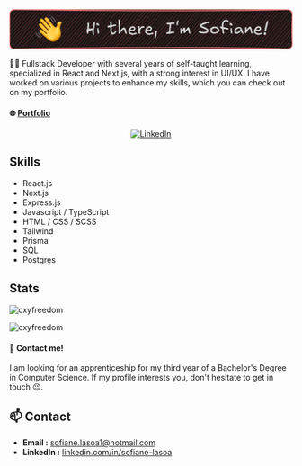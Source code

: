 <img src="./assets/im_sofiane.png" alt="hye" >

👨‍💻 Fullstack Developer with several years of self-taught learning, specialized in React and Next.js, with a strong interest in UI/UX. I have worked on various projects to enhance my skills, which you can check out on my portfolio.

#### 🌐 [Portfolio](http://portfolio.sofianelasoa.fr)

<div align="center">
<a  href="https://www.linkedin.com/in/sofiane-lasoa-506678234/"  target="_blank"><img  src="https://img.shields.io/badge/linkedin-3670A0?style=for-the-badge&logo=linkedin&logoColor=ffdd54"  alt="LinkedIn"/></a>
</div>

## Skills

- React.js
- Next.js
- Express.js 
- Javascript / TypeScript 
- HTML / CSS / SCSS
- Tailwind
- Prisma
- SQL
- Postgres

## Stats
<div>
<p><img src="https://github-readme-streak-stats.herokuapp.com/?user=Sail-cpu&theme=material-palenight&hide_border=false" alt="cxyfreedom" /></p>
<p><img src="https://github-readme-stats.vercel.app/api/top-langs/?username=Sail-cpu&theme=material-palenight&hide_border=false&include_all_commits=false&count_private=false&layout=compact" alt="cxyfreedom" /></p>
</div>


<h4>🤝 Contact me!</h4>
<p>I am looking for an apprenticeship for my third year of a Bachelor's Degree in Computer Science. If my profile interests you, don't hesitate to get in touch 😉.</p>

## 📫 Contact

- **Email :** [sofiane.lasoa1@hotmail.com](mailto:sofiane.lasoa1@hotmail.com)
- **LinkedIn :** [linkedin.com/in/sofiane-lasoa](https://www.linkedin.com/in/sofiane-lasoa-506678234/)
<!--
**Sail-Cpu/Sail-cpu** is a ✨ _special_ ✨ repository because its `README.md` (this file) appears on your GitHub profile.
